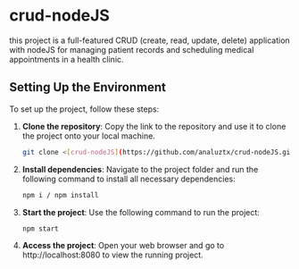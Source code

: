 # crud-nodeJS
this project is a full-featured CRUD (create, read, update, delete) application with nodeJS for managing patient records and scheduling medical appointments in a health clinic.

## Setting Up the Environment

To set up the project, follow these steps:

1. **Clone the repository**: Copy the link to the repository and use it to clone the project onto your local machine.
   ```bash
   git clone <[crud-nodeJS](https://github.com/analuztx/crud-nodeJS.git)>

2. **Install dependencies**: Navigate to the project folder and run the following command to install all necessary dependencies:
    ```bash
    npm i / npm install

3. **Start the project**: Use the following command to run the project:
    ```bash
    npm start

4. **Access the project**: Open your web browser and go to http://localhost:8080 to view the running project.